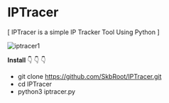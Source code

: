 # IPTracer
[ IPTracer is a simple IP Tracker Tool Using Python ]

![iptracer1](https://user-images.githubusercontent.com/70707788/92195926-b30c1600-ee8b-11ea-8258-bfcc1bf54c73.png)

𝐈𝐧𝐬𝐭𝐚𝐥𝐥 👇 👇 👇

* git clone https://github.com/SkbRoot/IPTracer.git
* cd IPTracer
* python3 iptracer.py

